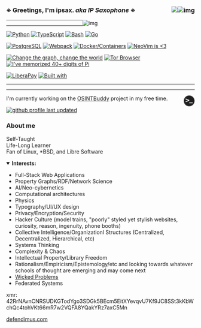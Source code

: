 <h3>

<img align="right" alt="img" src="https://komarev.com/ghpvc/?username=ipsax&amp;color=brightgreen&amp;style=flat-square">

<a href="https://github.com/login?return_to=https%3A%2F%2Fgithub.com%2Fipsax%3Ftab%3Dfollowers"><img align="right" src="https://img.shields.io/github/followers/ipsax.svg?style=social&label=Follow&maxAge=2592000" /></a>

※ Greetings, I'm ipsax. *aka IP Saxophone* ※

</h3>

<p dir="auto">

<img align="right" width="300" alt="img" src="https://wallpaperaccess.com/full/1617926.jpg" style="max-width: 100%;">

</p>

<hr>
<hr>

<div dir="auto">

[![Python](https://img.shields.io/badge/python-%2314354C.svg?style=for-the-badge&logo=python&logoColor=white)](https://python.org) [![TypeScript](https://img.shields.io/badge/typescript-%23007ACC.svg?style=for-the-badge&amp;logo=typescript&amp;logoColor=white)](https://www.typescriptlang.org/) [![Bash](https://img.shields.io/badge/shell_script-%23121011.svg?style=for-the-badge&amp;logo=gnu-bash&amp;logoColor=white)](https://www.gnu.org/software/bash/manual/bash.html) [![Go](https://img.shields.io/badge/go-%2300ADD8.svg?style=for-the-badge&amp;logo=go&amp;logoColor=white)](https://go.dev/)

</div>
<div dir="auto">

[![PostgreSQL](https://img.shields.io/badge/postgres-%23316192.svg?style=for-the-badge&amp;logo=postgresql&amp;logoColor=white)](https://www.postgresql.org/) [![Webpack](https://img.shields.io/badge/webpack-%238DD6F9.svg?style=for-the-badge&amp;logo=webpack&amp;logoColor=black)](https://webpack.js.org/) [![Docker/Containers](https://img.shields.io/badge/Docker-2CA5E0?style=for-the-badge&amp;logo=docker&amp;logoColor=white)](https://www.docker.com/) [![NeoVim is <3](https://img.shields.io/badge/NeoVim-%2357A143.svg?&style=for-the-badge&logo=neovim&logoColor=white)](https://github.com/rockerBOO/awesome-neovim)

[![Change the graph, change the world](https://badgen.net/badge/Graphs/Network%20Science/green?scale=1.15&labelColor=black)](http://networksciencebook.com/) [![Tor Browser](https://img.shields.io/badge/Tor_Browser-7D4698?style=for-the-badge&logo=Tor-Browser&logoColor=white)](https://www.eff.org/document/tor-myths-and-facts) [![I've memorized 40+ digits of Pi](https://img.shields.io/badge/Raspberry%20Pi-A22846?style=for-the-badge&logo=Raspberry%20Pi&logoColor=white)](https://github.com/thibmaek/awesome-raspberry-pi)

[![LiberaPay](https://img.shields.io/badge/Liberapay-F6C915?style=for-the-badge&logo=liberapay&logoColor=black)](https://liberapay.com/ipsax/) [![Built with](https://ForTheBadge.com/images/badges/built-with-love.svg)](https://github.com/ipsax/ipsax)

</div>

<hr>
<hr>

<img height="30" align="right" src="https://raw.githubusercontent.com/github/explore/80688e429a7d4ef2fca1e82350fe8e3517d3494d/topics/terminal/terminal.png" style="max-width: 100%;">

I'm currently working on the <a href="https://github.com/jerlendds/osintbuddy">OSINTBuddy</a> project in my free time.

[![github profile last updated](https://img.shields.io/github/last-commit/ipsax/ipsax/main?label=last%20updated&amp;style=flat-square)](https://github.com/ipsax/ipsax/commits)

### About me

Self-Taught <br/>
Life-Long Learner <br/>
Fan of Linux, *BSD, and Libre Software <br/>

<details open><summary> <strong>Interests:</strong> </summary>

- Full-Stack Web Applications
- Property Graphs/RDF/Network Science
- AI/Neo-cybernetics
- Computational architectures
- Physics
- Typography/UI/UX design
- Privacy/Encryption/Security
- Hacker Culture (model trains, "poorly" styled yet stylish websites, curiosity, reason, ingenuity, phone booths)
- Collective Intelligence/Organizationl Structures (Centralized, Decentralized, Hierarchical, etc)
- Systems Thinking
- Complexity & Chaos
- Intellectual Property/Library Freedom
- Rationalism/Empiricism/Epistemology/etc and looking towards whatever schools of thought are emerging and may come next
- [Wicked Problems](https://wicked-problem.press.plymouth.edu/chapter/what-is-a-wicked-problem/)
- Federated Systems

</details>

xmr: 42RrNAvnCNRSUDKGTodYgo3SDGk5BEcm5EitXYevqvU7Kf9JC8SSt3kKbWchQc4tohVKt66mR7w2VQFA8YQakYRz7axC5Mn

[defendimus.com](https://defendimus.com/)

<!-- Hey social virus, let's chat in DMs next time, thanks! Private != public... -->
